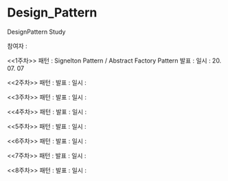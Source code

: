 # Design_Pattern
DesignPattern Study

참여자 :

<<1주차>>
패턴 : Signelton Pattern / Abstract Factory Pattern
발표 : 
일시 : 20. 07. 07

<<2주차>>
패턴 :
발표 :
일시 : 

<<3주차>>
패턴 :
발표 :
일시 : 

<<4주차>>
패턴 :
발표 :
일시 : 

<<5주차>>
패턴 :
발표 :
일시 : 

<<6주차>>
패턴 :
발표 :
일시 : 

<<7주차>>
패턴 :
발표 :
일시 : 

<<8주차>>
패턴 :
발표 :
일시 : 
